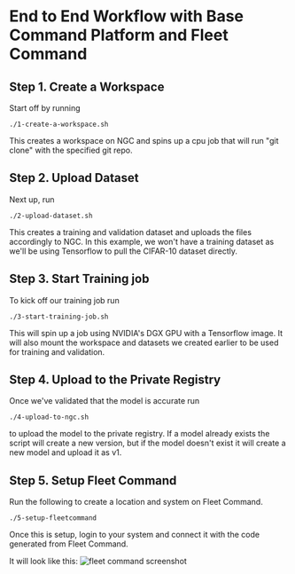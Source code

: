 
# End to End Workflow with Base Command Platform and Fleet Command

## Step 1. Create a Workspace
Start off by running 
```
./1-create-a-workspace.sh
```
This creates a workspace on NGC and spins up a cpu job that will run "git clone" with the specified git repo. 

## Step 2. Upload Dataset
Next up, run 
```
./2-upload-dataset.sh
```
This creates a training and validation dataset and uploads the files accordingly to NGC. In this example, we won't have a training dataset as
we'll be using Tensorflow to pull the CIFAR-10 dataset directly.
## Step 3. Start Training job
To kick off our training job run
```
./3-start-training-job.sh
```
This will spin up a job using NVIDIA's DGX GPU with a Tensorflow image. It will also mount the workspace and datasets we created earlier
to be used for training and validation. 
## Step 4. Upload to the Private Registry
Once we've validated that the model is accurate run
```
./4-upload-to-ngc.sh
```
to upload the model to the private registry. If a model already exists the script will create a new version, but if the model
doesn't exist it will create a new model and upload it as v1.
## Step 5. Setup Fleet Command
Run the following to create a location and system on Fleet Command.
```
./5-setup-fleetcommand
```
Once this is setup, login to your system and connect it with the code generated from Fleet Command. 

It will look like this:
![fleet command screenshot](https://i.imgur.com/OJKYzha.png)
